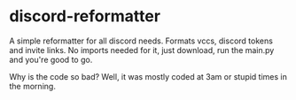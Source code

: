 # discord-reformatter
A simple reformatter for all discord needs. Formats vccs, discord tokens and invite links. 
No imports needed for it, just download, run the main.py and you're good to go.


Why is the code so bad? Well, it was mostly coded at 3am or stupid times in the morning.
